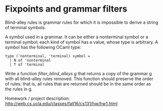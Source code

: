 # Fixpoints and grammar filters

Blind-alley rules is grammar rules for which it is impossible to derive a string of terminal symbols.

A symbol used in a grammar. It can be either a nonterminal symbol or a terminal symbol; each kind of symbol has a value, whose type is arbitrary. A symbol has the following OCaml type:
```
type ('nonterminal, 'terminal) symbol =
  | N of 'nonterminal
  | T of 'terminal
```

Write a function *filter_blind_alleys g* that returns a copy of the grammar g with all blind-alley rules removed. This function should preserve the order of rules: that is, all rules that are returned should be in the same order as the rules in g.

Homework / project description: http://web.cs.ucla.edu/classes/fall16/cs131/hw/hw1.html
